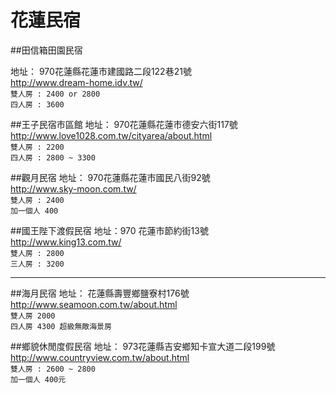 # 花蓮民宿


##田信箱田園民宿

地址： 970花蓮縣花蓮市建國路二段122巷21號<br>
http://www.dream-home.idv.tw/<br>
`雙人房 : 2400 or 2800` <br>
`四人房 : 3600`


##王子民宿市區館
地址： 970花蓮縣花蓮市德安六街117號<br>
http://www.love1028.com.tw/cityarea/about.html<br>
`雙人房 : 2200`<br>
`四人房 : 2800 ~ 3300`<br>


##觀月民宿
地址： 970花蓮縣花蓮市國民八街92號<br>
http://www.sky-moon.com.tw/<br>
`雙人房 : 2400`<br>
`加一個人 400`<br>



##國王陛下渡假民宿
地址：970 花蓮市節約街13號<br>
http://www.king13.com.tw/<br>
`雙人房 : 2800`<br>
`三人房 : 3200`<br>

---

##海月民宿
地址： 花蓮縣壽豐鄉鹽寮村176號<br>
http://www.seamoon.com.tw/about.html<br>
`雙人房 2000`<br>
`四人房 4300 超級無敵海景房`<br>




##鄉貌休閒度假民宿
地址： 973花蓮縣吉安鄉知卡宣大道二段199號<br>
http://www.countryview.com.tw/about.html<br>
`雙人房 : 2600 ~ 2800`<br>
`加一個人 400元`<br>
